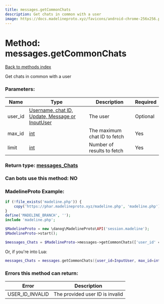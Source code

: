 ```yaml
---
title: messages.getCommonChats
description: Get chats in common with a user
image: https://docs.madelineproto.xyz/favicons/android-chrome-256x256.png
---
```

# Method: messages.getCommonChats  
[Back to methods index](index.md)


Get chats in common with a user

### Parameters:

| Name     |    Type       | Description | Required |
|----------|---------------|-------------|----------|
|user\_id|[Username, chat ID, Update, Message or InputUser](../types/InputUser.md) | The user | Optional|
|max\_id|[int](../types/int.md) | The maximum chat ID to fetch | Yes|
|limit|[int](../types/int.md) | Number of results to fetch | Yes|


### Return type: [messages\_Chats](../types/messages_Chats.md)

### Can bots use this method: **NO**


### MadelineProto Example:


```php
if (!file_exists('madeline.php')) {
    copy('https://phar.madelineproto.xyz/madeline.php', 'madeline.php');
}
define('MADELINE_BRANCH', '');
include 'madeline.php';

$MadelineProto = new \danog\MadelineProto\API('session.madeline');
$MadelineProto->start();

$messages_Chats = $MadelineProto->messages->getCommonChats(['user_id' => InputUser, 'max_id' => int, 'limit' => int, ]);
```

Or, if you're into Lua:

```lua
messages_Chats = messages.getCommonChats({user_id=InputUser, max_id=int, limit=int, })
```

### Errors this method can return:

| Error    | Description   |
|----------|---------------|
|USER_ID_INVALID|The provided user ID is invalid|


